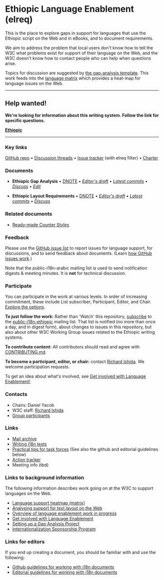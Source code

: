 # Ethiopic Language Enablement (elreq)

This is the place to explore gaps in support for languages that use the Ethiopic script on the Web and in eBooks, and to document requirements.

We aim to address the problem that local users don't know how to tell the W3C what problems exist for support of their language on the Web, and the W3C doesn't know how to contact people who can help when questions arise.

Topics for discussion are suggested by [the gap-analysis template](https://www.w3.org/International/i18n-activity/templates/gap-analysis/gap-analysis_template.html). This work feeds into the [language matrix](https://www.w3.org/International/typography/gap-analysis/language-matrix.html) which provides a heat-map for language issues on the Web.

---

## Help wanted!
**We're looking for information about this writing system. Follow the link for specific questions.**

**[Ethiopic](https://github.com/w3c/elreq/issues?q=is%3Aissue+is%3Aopen+label%3Aquestion)**

---


### Key links
[GitHub repo](https://github.com/w3c/elreq) • [Discussion threads](https://github.com/w3c/elreq/issues) • [Issue tracker](https://www.w3.org/International/i18n-activity/textlayout/?filter=elreq) (with elreq filter) • [Charter](https://www.w3.org/International/elreq/charter/)


### Documents
- **Ethiopic Gap Analysis** • [DNOTE](https://www.w3.org/TR/elreq-gap) • [*Editor's draft*](https://www.w3.org/International/elreq/gap-analysis/) • [*Latest commits*](https://github.com/w3c/elreq/commits/gh-pages/gap-analysis/index.html) • [*Discuss*](https://github.com/w3c/elreq/issues/) • [*Edit*](https://github.com/w3c/elreq/labels/doc%3Aethi)

- **Ethiopic Layout Requirements** • [DNOTE](https://www.w3.org/TR/elreq) • [*Editor's draft*](https://www.w3.org/International/elreq/) • [*Latest commits*](https://github.com/w3c/elreq/commits/gh-pages/index.html) • [*Discuss*](https://github.com/w3c/elreq/issues/)


### Related documents
- [Ready-made Counter Styles](https://www.w3.org/TR/predefined-counter-styles/)


### Feedback
Please use the [GitHub issue list](https://github.com/w3c/elreq/issues) to report issues for language support, for discussions, and to send feedback about documents. (Learn [how GitHub issues work](https://www.w3.org/International/i18n-activity/guidelines/issues.html).)

Note that the public-i18n-arabic mailing list is used to send notification digests & meeting minutes. It is **not** for technical discussion.


### Participate
You can participate in the work at various levels. In order of increasing commitment, these include List subscriber, Participant, Editor, and Chair. [Explore the options](https://www.w3.org/International/i18n-drafts/pages/languagedev_participation.html).

**To just follow the work:** Rather than 'Watch' this repository, [subscribe](mailto:public-i18n-ethiopic-request@w3.org?subject=subscribe) to the [public-i18n-ethiopic](https://lists.w3.org/Archives/Public/public-i18n-ethiopic/) mailing list. That list is notified (no more than once a day, and in digest form), about changes to issues in this repository, but also about other W3C Working Group issues related to the Ethiopic writing systems.

**To contribute content:** All contributors should read and agree with [CONTRIBUTING.md](CONTRIBUTING.md).

**To become a participant, editor, or chair:** contact [Richard Ishida](mailto:ishida@w3.org). We welcome participation requests.

To get an idea about what's involved, see  [Get involved with Language Enablement!](https://www.w3.org/International/i18n-drafts/pages/languagedev_participation). 



### Contacts

- Chairs: Daniel Yacob
- W3C staff: [Richard Ishida](mailto:ishida@w3.org)
- [Group participants](https://www.w3.org/groups/tf/i18n-elreq/participants)


### Links
- [Mail archive](https://lists.w3.org/Archives/Public/public-i18n-ethiopic/)
- [Writing i18n tests](https://github.com/w3c/i18n-activity/wiki/Writing-i18n-tests)
- [Practical tips for task forces](https://www.w3.org/International/i18n-activity/guidelines/process.html) (See also the github and editorial guidelines below)
- [Action tracker](https://www.w3.org/International/groups/ethiopic-layout/track/actions/open)
- Meeting info (tbd)


### Links to background information
The following information describes work going on at the W3C to support languages on the Web.
- [Language support heatmap (matrix)](https://www.w3.org/International/typography/gap-analysis/language-matrix.html)
- [Analysing support for text layout on the Web](https://www.w3.org/International/i18n-drafts/nav/languagedev)
- [Overview of language enablement work in progress](https://www.w3.org/International/i18n-drafts/nav/languagedev)
- [Get involved with Language Enablement](https://www.w3.org/International/i18n-drafts/pages/languagedev_participation)
- [Setting up a Gap Analysis Project](https://github.com/w3c/typography/wiki/Setting-up-a-Gap-Analysis-Project)
- [Internationalization Sponsorship Program](https://www.w3.org/International/sponsorship/)


### Links for editors
If you end up creating a document, you should be familiar with and use the following:

- [Github guidelines for working with i18n documents](https://www.w3.org/International/i18n-activity/guidelines/github)
- [Editorial guidelines for working with i18n documents](https://www.w3.org/International/i18n-activity/guidelines/editing)
